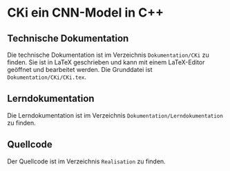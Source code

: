 # CKi ein CNN-Model in C++
## Technische Dokumentation
Die technische Dokumentation ist im Verzeichnis `Dokumentation/CKi` zu finden.
Sie ist in LaTeX geschrieben und kann mit einem LaTeX-Editor geöffnet und bearbeitet werden. Die Grunddatei ist `Dokumentation/CKi/CKi.tex`.

## Lerndokumentation
Die Lerndokumentation ist im Verzeichnis `Dokumentation/Lerndokumentation` zu finden.

## Quellcode
Der Quellcode ist im Verzeichnis `Realisation` zu finden.